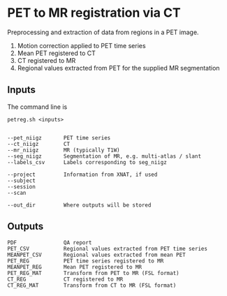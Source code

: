 # PET to MR registration via CT

Preprocessing and extraction of data from regions in a PET image.

1. Motion correction applied to PET time series
2. Mean PET registered to CT
3. CT registered to MR
4. Regional values extracted from PET for the supplied MR segmentation

## Inputs

The command line is

    petreg.sh <inputs>


	--pet_niigz       PET time series
    --ct_niigz        CT
    --mr_niigz        MR (typically T1W)
    --seg_niigz       Segmentation of MR, e.g. multi-atlas / slant
    --labels_csv      Labels corresponding to seg_niigz
    
    --project         Information from XNAT, if used
	--subject
	--session
	--scan
    
    --out_dir         Where outputs will be stored

## Outputs

    PDF               QA report
    PET_CSV           Regional values extracted from PET time series
    MEANPET_CSV       Regional values extracted from mean PET
    PET_REG           PET time series registered to MR
    MEANPET_REG       Mean PET registered to MR
    PET_REG_MAT       Transform from PET to MR (FSL format)
    CT_REG            CT registered to MR
    CT_REG_MAT        Transform from CT to MR (FSL format)



